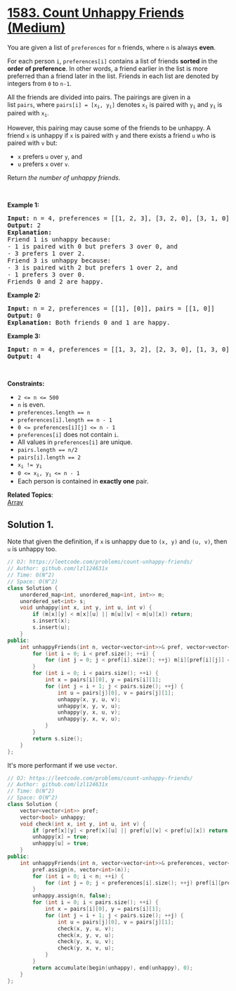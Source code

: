 # [1583. Count Unhappy Friends (Medium)](https://leetcode.com/problems/count-unhappy-friends/)

<p>You are given a list of&nbsp;<code>preferences</code>&nbsp;for&nbsp;<code>n</code>&nbsp;friends, where <code>n</code> is always <strong>even</strong>.</p>

<p>For each person <code>i</code>,&nbsp;<code>preferences[i]</code>&nbsp;contains&nbsp;a list of friends&nbsp;<strong>sorted</strong> in the <strong>order of preference</strong>. In other words, a friend earlier in the list is more preferred than a friend later in the list.&nbsp;Friends in&nbsp;each list are&nbsp;denoted by integers from <code>0</code> to <code>n-1</code>.</p>

<p>All the friends are divided into pairs.&nbsp;The pairings are&nbsp;given in a list&nbsp;<code>pairs</code>,&nbsp;where <code>pairs[i] = [x<sub>i</sub>, y<sub>i</sub>]</code> denotes <code>x<sub>i</sub></code>&nbsp;is paired with <code>y<sub>i</sub></code> and <code>y<sub>i</sub></code> is paired with <code>x<sub>i</sub></code>.</p>

<p>However, this pairing may cause some of the friends to be unhappy.&nbsp;A friend <code>x</code>&nbsp;is unhappy if <code>x</code>&nbsp;is paired with <code>y</code>&nbsp;and there exists a friend <code>u</code>&nbsp;who&nbsp;is paired with <code>v</code>&nbsp;but:</p>

<ul>
	<li><code>x</code>&nbsp;prefers <code>u</code>&nbsp;over <code>y</code>,&nbsp;and</li>
	<li><code>u</code>&nbsp;prefers <code>x</code>&nbsp;over <code>v</code>.</li>
</ul>

<p>Return <em>the number of unhappy friends</em>.</p>

<p>&nbsp;</p>
<p><strong>Example 1:</strong></p>

<pre><strong>Input:</strong> n = 4, preferences = [[1, 2, 3], [3, 2, 0], [3, 1, 0], [1, 2, 0]], pairs = [[0, 1], [2, 3]]
<strong>Output:</strong> 2
<strong>Explanation:</strong>
Friend 1 is unhappy because:
- 1 is paired with 0 but prefers 3 over 0, and
- 3 prefers 1 over 2.
Friend 3 is unhappy because:
- 3 is paired with 2 but prefers 1 over 2, and
- 1 prefers 3 over 0.
Friends 0 and 2 are happy.
</pre>

<p><strong>Example 2:</strong></p>

<pre><strong>Input:</strong> n = 2, preferences = [[1], [0]], pairs = [[1, 0]]
<strong>Output:</strong> 0
<strong>Explanation:</strong> Both friends 0 and 1 are happy.
</pre>

<p><strong>Example 3:</strong></p>

<pre><strong>Input:</strong> n = 4, preferences = [[1, 3, 2], [2, 3, 0], [1, 3, 0], [0, 2, 1]], pairs = [[1, 3], [0, 2]]
<strong>Output:</strong> 4
</pre>

<p>&nbsp;</p>
<p><strong>Constraints:</strong></p>

<ul>
	<li><code>2 &lt;= n &lt;= 500</code></li>
	<li><code>n</code>&nbsp;is even.</li>
	<li><code>preferences.length&nbsp;== n</code></li>
	<li><code>preferences[i].length&nbsp;== n - 1</code></li>
	<li><code>0 &lt;= preferences[i][j] &lt;= n - 1</code></li>
	<li><code>preferences[i]</code>&nbsp;does not contain <code>i</code>.</li>
	<li>All values in&nbsp;<code>preferences[i]</code>&nbsp;are unique.</li>
	<li><code>pairs.length&nbsp;== n/2</code></li>
	<li><code>pairs[i].length&nbsp;== 2</code></li>
	<li><code>x<sub>i</sub> != y<sub>i</sub></code></li>
	<li><code>0 &lt;= x<sub>i</sub>, y<sub>i</sub>&nbsp;&lt;= n - 1</code></li>
	<li>Each person is contained in <strong>exactly one</strong> pair.</li>
</ul>


**Related Topics**:  
[Array](https://leetcode.com/tag/array/)

## Solution 1.

Note that given the definition, if `x` is unhappy due to `(x, y)` and `(u, v)`, then `u` is unhappy too.

```cpp
// OJ: https://leetcode.com/problems/count-unhappy-friends/
// Author: github.com/lzl124631x
// Time: O(N^2)
// Space: O(N^2)
class Solution {
    unordered_map<int, unordered_map<int, int>> m;
    unordered_set<int> s;
    void unhappy(int x, int y, int u, int v) {
        if (m[x][y] < m[x][u] || m[u][v] < m[u][x]) return;
        s.insert(x);
        s.insert(u);
    }
public:
    int unhappyFriends(int n, vector<vector<int>>& pref, vector<vector<int>>& pairs) {
        for (int i = 0; i < pref.size(); ++i) {
            for (int j = 0; j < pref[i].size(); ++j) m[i][pref[i][j]] = j;
        }
        for (int i = 0; i < pairs.size(); ++i) {
            int x = pairs[i][0], y = pairs[i][1];
            for (int j = i + 1; j < pairs.size(); ++j) {
                int u = pairs[j][0], v = pairs[j][1];
                unhappy(x, y, u, v);
                unhappy(x, y, v, u);
                unhappy(y, x, u, v);
                unhappy(y, x, v, u);
            }
        }
        return s.size();
    }
};
```

It's more performant if we use `vector`.

```cpp
// OJ: https://leetcode.com/problems/count-unhappy-friends/
// Author: github.com/lzl124631x
// Time: O(N^2)
// Space: O(N^2)
class Solution {
    vector<vector<int>> pref;
    vector<bool> unhappy;
    void check(int x, int y, int u, int v) {
        if (pref[x][y] < pref[x][u] || pref[u][v] < pref[u][x]) return;
        unhappy[x] = true;
        unhappy[u] = true;
    }
public:
    int unhappyFriends(int n, vector<vector<int>>& preferences, vector<vector<int>>& pairs) {
        pref.assign(n, vector<int>(n));
        for (int i = 0; i < n; ++i) {
            for (int j = 0; j < preferences[i].size(); ++j) pref[i][preferences[i][j]] = j;
        }
        unhappy.assign(n, false);
        for (int i = 0; i < pairs.size(); ++i) {
            int x = pairs[i][0], y = pairs[i][1];
            for (int j = i + 1; j < pairs.size(); ++j) {
                int u = pairs[j][0], v = pairs[j][1];
                check(x, y, u, v);
                check(x, y, v, u);
                check(y, x, u, v);
                check(y, x, v, u);
            }
        }
        return accumulate(begin(unhappy), end(unhappy), 0);
    }
};
```